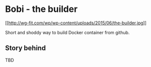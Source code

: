 # Bobi - the builder

[[http://wg-fit.com/wp/wp-content/uploads/2015/06/the-builder.jpg]]

Short and shoddy way to build Docker container from github.

## Story behind

TBD
